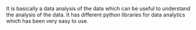 It is basically a data analysis of the data which can be useful to understand the analysis of the data.
It has different python libraries for data analytics which has been very easy to use.
